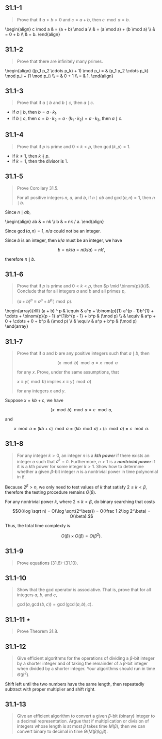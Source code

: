 ## 31.1-1

> Prove that if $a > b > 0$ and $c = a + b$, then $c \mod a = b$.

\begin{align}
c \mod a & = (a + b) \mod a \\\\
         & = (a \mod a) + (b \mod a) \\\\
         & = 0 + b \\\\
         & = b.
\end{align}

## 31.1-2

> Prove that there are infinitely many primes.

\begin{align}
    ((p_1 p_2 \cdots p_k) + 1) \mod p_i
= & (p_1 p_2 \cdots p_k) \mod p_i + (1 \mod p_i) \\\\
= & 0 + 1 \\\\
= & 1.
\end{align}

## 31.1-3

> Prove that if $a \mid b$ and $b \mid c$, then $a \mid c$.

- If $a \mid b$, then $b = a \cdot k_1$.
- If $b \mid c$, then $c = b \cdot k_2 = a \cdot (k_1 \cdot k_2) = a \cdot k_3$, then $a \mid c$.

## 31.1-4

> Prove that if $p$ is prime and $0 < k < p$, then $\gcd(k, p) = 1$.

- If $k \ne 1$, then $k \nmid p$.
- If $k = 1$, then the divisor is $1$.

## 31.1-5

> Prove Corollary 31.5.
>
> For all positive integers $n$, $a$, and $b$, if $n \mid ab$ and $\gcd(a, n) = 1$, then $n \mid b$.

Since $n \mid ab$,

\begin{align}
    ab & = nk \\\\
    b  & = nk / a.
\end{align}

Since $\gcd(a, n) = 1$, $n / a$ could not be an integer.

Since $b$ is an integer, then $k / a$ must be an integer, we have

$$b = nk / a = n (k / a) = n k',$$

therefore $n \mid b$.

## 31.1-6

> Prove that if $p$ is prime and $0 < k < p$, then $p \mid \binom{p}{k}$. Conclude that for all integers $a$ and $b$ and all primes $p$,
>
> $(a + b)^p \equiv a^p + b^p (\mod p)$.


\begin{array}{rlll}
(a + b) ^ p & \equiv & a^p + \binom{p}{1} a^{p - 1}b^{1} + \cdots + \binom{p}{p - 1} a^{1}b^{p - 1} + b^p & (\mod p) \\\\
            & \equiv & a^p + 0 + \cdots + 0 + b^p                                                         & (\mod p) \\\\
            & \equiv & a^p + b^p                                                                          & (\mod p)
\end{array}

## 31.1-7

> Prove that if $a$ and $b$ are any positive integers such that $a \mid b$, then
>
> $$(x \mod b) \mod a = x \mod a$$
>
> for any $x$. Prove, under the same assumptions, that
>
> $x \equiv y (\mod b)$ implies $x \equiv y (\mod a)$
>
> for any integers $x$ and $y$.

Suppose $x = kb + c$, we have

$$(x \mod b) \mod a = c \mod a,$$ 

and 

$$x \mod a = (kb + c) \mod a = (kb \mod a) + (c \mod a) = c \mod a.$$

## 31.1-8

> For any integer $k > 0$, an integer $n$ is a ***$k$th power*** if there exists an integer $a$ such that $a^k = n$. Furthermore, $n > 1$ is a ***nontrivial power*** if it is a $k$th power for some integer $k > 1$. Show how to determine whether a given $\beta$-bit integer $n$ is a nontrivial power in time polynomial in $\beta$.

Because $2^\beta > n$, we only need to test values of $k$ that satisfy $2 \le k < \beta$, therefore the testing procedure remains $O(\beta)$.

For any nontrivial power $k$, where $2 \le k < \beta$, do binary searching that costs

$$O(\log \sqrt n) = O(\log \sqrt{2^\beta}) = O(\frac 1 2\log 2^\beta) = O(\beta).$$

Thus, the total time complexty is

$$O(\beta) \times O(\beta) = O(\beta^2).$$

## 31.1-9

> Prove equations $\text{(31.6)}$–$\text{(31.10)}$.

## 31.1-10

> Show that the gcd operator is associative. That is, prove that for all integers $a$, $b$, and $c$,
>
> $\gcd(a, \gcd(b, c)) = \gcd(\gcd(a, b), c)$.

## 31.1-11 $\star$

> Prove Theorem 31.8.

## 31.1-12

> Give efficient algorithms for the operations of dividing a $\beta$-bit integer by a shorter integer and of taking the remainder of a $\beta$-bit integer when divided by a shorter integer. Your algorithms should run in time $\Theta(\beta^2)$.

Shift left until the two numbers have the same length, then repeatedly subtract with proper multiplier and shift right.

## 31.1-13

> Give an efficient algorithm to convert a given $\beta$-bit (binary) integer to a decimal representation. Argue that if multiplication or division of integers whose length is at most $\beta$ takes time $M(\beta)$, then we can convert binary to decimal in time $\Theta(M(\beta) \lg\beta)$.
